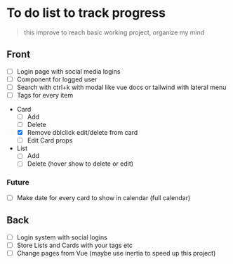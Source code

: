 # To do list to track progress

> this improve to reach basic working project, organize my mind

## Front

- [ ] Login page with social media logins
- [ ] Component for logged user
- [ ] Search with ctrl+k with modal like vue docs or tailwind with lateral menu
- [ ] Tags for every item
- Card
  - [ ] Add
  - [ ] Delete
  - [X] Remove dblclick edit/delete from card
  - [ ] Edit Card props
- List
  - [ ] Add
  - [ ] Delete (hover show to delete or edit)

### Future

- [ ] Make date for every card to show in calendar (full calendar)

## Back

- [ ] Login system with social logins
- [ ] Store Lists and Cards with your tags etc
- [ ] Change pages from Vue (maybe use inertia to speed up this project)
